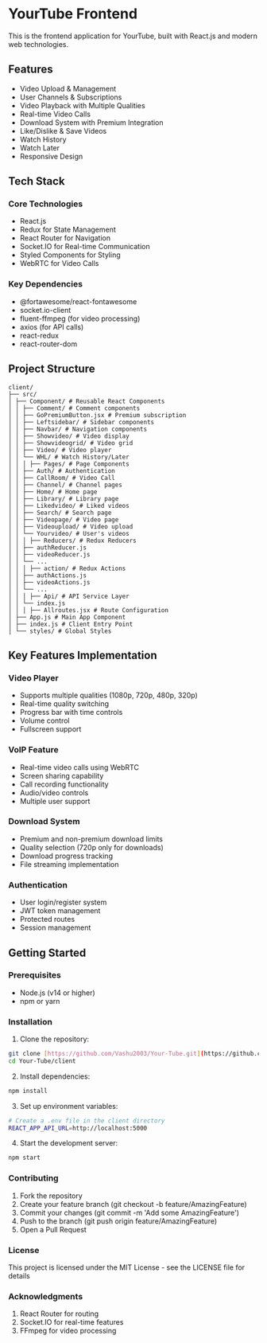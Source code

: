 # YourTube Frontend

This is the frontend application for YourTube, built with React.js and modern web technologies.

## Features

- Video Upload & Management
- User Channels & Subscriptions
- Video Playback with Multiple Qualities
- Real-time Video Calls
- Download System with Premium Integration
- Like/Dislike & Save Videos
- Watch History
- Watch Later
- Responsive Design

## Tech Stack

### Core Technologies

- React.js
- Redux for State Management
- React Router for Navigation
- Socket.IO for Real-time Communication
- Styled Components for Styling
- WebRTC for Video Calls

### Key Dependencies

- @fortawesome/react-fontawesome
- socket.io-client
- fluent-ffmpeg (for video processing)
- axios (for API calls)
- react-redux
- react-router-dom

## Project Structure

```
client/
├── src/
│ ├── Component/ # Reusable React Components 
│ │ ├── Comment/ # Comment components 
│ │ ├── GoPremiumButton.jsx # Premium subscription 
│ │ ├── Leftsidebar/ # Sidebar components 
│ │ ├── Navbar/ # Navigation components 
│ │ ├── Showvideo/ # Video display 
│ │ ├── Showvideogrid/ # Video grid 
│ │ ├── Video/ # Video player 
│ │ └── WHL/ # Watch History/Later 
│ │ │ ├── Pages/ # Page Components 
│ │ ├── Auth/ # Authentication 
│ │ ├── CallRoom/ # Video Call 
│ │ ├── Channel/ # Channel pages 
│ │ ├── Home/ # Home page 
│ │ ├── Library/ # Library page 
│ │ ├── Likedvideo/ # Liked videos 
│ │ ├── Search/ # Search page 
│ │ ├── Videopage/ # Video page 
│ │ ├── Videoupload/ # Video upload 
│ │ └── Yourvideo/ # User's videos 
│ │ │ ├── Reducers/ # Redux Reducers 
│ │ ├── authReducer.js 
│ │ ├── videoReducer.js 
│ │ └── ... 
│ │ │ ├── action/ # Redux Actions 
│ │ ├── authActions.js 
│ │ ├── videoActions.js 
│ │ └── ... 
│ │ │ ├── Api/ # API Service Layer 
│ │ └── index.js 
│ │ │ ├── Allroutes.jsx # Route Configuration 
│ ├── App.js # Main App Component 
│ ├── index.js # Client Entry Point 
│ └── styles/ # Global Styles
```


## Key Features Implementation

### Video Player
- Supports multiple qualities (1080p, 720p, 480p, 320p)
- Real-time quality switching
- Progress bar with time controls
- Volume control
- Fullscreen support

### VoIP Feature
- Real-time video calls using WebRTC
- Screen sharing capability
- Call recording functionality
- Audio/video controls
- Multiple user support

### Download System
- Premium and non-premium download limits
- Quality selection (720p only for downloads)
- Download progress tracking
- File streaming implementation

### Authentication
- User login/register system
- JWT token management
- Protected routes
- Session management

## Getting Started

### Prerequisites
- Node.js (v14 or higher)
- npm or yarn

### Installation
1. Clone the repository:
```bash
git clone [https://github.com/Vashu2003/Your-Tube.git](https://github.com/Vashu2003/Your-Tube.git)
cd Your-Tube/client
```
2. Install dependencies:
```bash
npm install
```
3. Set up environment variables:
```bash
# Create a .env file in the client directory
REACT_APP_API_URL=http://localhost:5000
```
4. Start the development server:
```bash
npm start
```

### Contributing
1. Fork the repository
2. Create your feature branch (git checkout -b feature/AmazingFeature)
3. Commit your changes (git commit -m 'Add some AmazingFeature')
4. Push to the branch (git push origin feature/AmazingFeature)
5. Open a Pull Request

### License
This project is licensed under the MIT License - see the LICENSE file for details

### Acknowledgments
1. React Router for routing
2. Socket.IO for real-time features
3. FFmpeg for video processing
